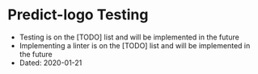 # Predict-logo Testing
* Testing is on the [TODO] list and will be implemented in the future
* Implementing a linter is on the [TODO] list and will be implemented in the future
* Dated: 2020-01-21
